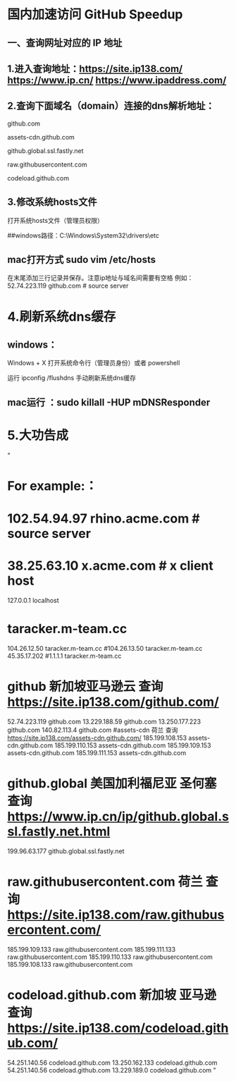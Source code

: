 # 
# 国内加速访问 GitHub Speedup
## 一、查询网址对应的 IP 地址

## 1.进入查询地址：https://site.ip138.com/ https://www.ip.cn/ https://www.ipaddress.com/ 

## 2.查询下面域名（domain）连接的dns解析地址：

github.com

assets-cdn.github.com

github.global.ssl.fastly.net

raw.githubusercontent.com

codeload.github.com 

## 3.修改系统hosts文件

 打开系统hosts文件（管理员权限）
 
##windows路径：C:\Windows\System32\drivers\etc

## mac打开方式 sudo vim /etc/hosts

在末尾添加三行记录并保存。注意ip地址与域名间需要有空格
 例如：52.74.223.119 github.com	# source server

# 4.刷新系统dns缓存
## windows：

 Windows + X 打开系统命令行（管理员身份）或者 powershell
 
  运行 ipconfig /flushdns 手动刷新系统dns缓存
  
## mac运行 ：sudo killall -HUP mDNSResponder


# 5.大功告成

"
# For example:：
#
# 102.54.94.97	rhino.acme.com	# source server
# 38.25.63.10	x.acme.com		# x client host
127.0.0.1 localhost
# 
# taracker.m-team.cc
104.26.12.50 taracker.m-team.cc
#104.26.13.50 taracker.m-team.cc
45.35.17.202
#1.1.1.1 taracker.m-team.cc
# 
# github 新加坡亚马逊云 查询 https://site.ip138.com/github.com/
52.74.223.119 github.com
13.229.188.59 github.com
13.250.177.223 github.com
140.82.113.4 github.com
#assets-cdn 荷兰 查询 https://site.ip138.com/assets-cdn.github.com/
185.199.108.153 assets-cdn.github.com
185.199.110.153 assets-cdn.github.com
185.199.109.153 assets-cdn.github.com
185.199.111.153 assets-cdn.github.com
# 
# github.global 美国加利福尼亚 圣何塞 查询 https://www.ip.cn/ip/github.global.ssl.fastly.net.html
199.96.63.177 github.global.ssl.fastly.net
# 
# raw.githubusercontent.com 荷兰 查询 https://site.ip138.com/raw.githubusercontent.com/
185.199.109.133 raw.githubusercontent.com
185.199.111.133 raw.githubusercontent.com
185.199.110.133 raw.githubusercontent.com
185.199.108.133 raw.githubusercontent.com
# 
# codeload.github.com 新加坡 亚马逊 查询 https://site.ip138.com/codeload.github.com/
54.251.140.56 codeload.github.com
13.250.162.133 codeload.github.com
54.251.140.56 codeload.github.com
13.229.189.0 codeload.github.com
"


